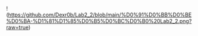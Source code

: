 !(https://github.com/Dexr0b/Lab2_2/blob/main/%D0%91%D0%BB%D0%BE%D0%BA-%D1%81%D1%85%D0%B5%D0%BC%D0%B0%20Lab2_2.png?raw=true)
